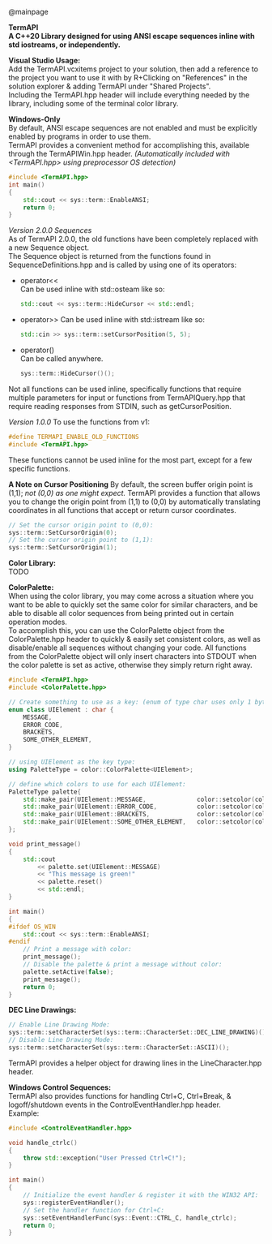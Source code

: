 @mainpage

__TermAPI__   
__A C++20 Library designed for using ANSI escape sequences inline with std iostreams, or independently.__   


__Visual Studio Usage:__  
Add the TermAPI.vcxitems project to your solution, then add a reference to the project you want to use it with by R+Clicking on "References" in the solution explorer & adding TermAPI under "Shared Projects".  
Including the TermAPI.hpp header will include everything needed by the library, including some of the terminal color library.  


__Windows-Only__  
By default, ANSI escape sequences are not enabled and must be explicitly enabled by programs in order to use them.  
TermAPI provides a convenient method for accomplishing this, available through the TermAPIWin.hpp header. 
_(Automatically included with <TermAPI.hpp> using preprocessor OS detection)_
```cpp
#include <TermAPI.hpp>
int main()
{
	std::cout << sys::term::EnableANSI;
	return 0;
}
```


_Version 2.0.0 Sequences_  
As of TermAPI 2.0.0, the old functions have been completely replaced with a new Sequence object.  
The Sequence object is returned from the functions found in SequenceDefinitions.hpp and is called by using one of its operators:  
- operator<<  
  Can be used inline with std::osteam like so:  
  ```cpp
  std::cout << sys::term::HideCursor << std::endl;
  ```
- operator>>
  Can be used inline with std::istream like so:  
  ```cpp
  std::cin >> sys::term::setCursorPosition(5, 5);
  ```
- operator()  
  Can be called anywhere.  
  ```cpp
  sys::term::HideCursor()();
  ```
Not all functions can be used inline, specifically functions that require multiple parameters for input or functions from TermAPIQuery.hpp that require reading responses from STDIN, such as getCursorPosition.  
  
_Version 1.0.0_
To use the functions from v1:
```cpp
#define TERMAPI_ENABLE_OLD_FUNCTIONS
#include <TermAPI.hpp>
```

These functions cannot be used inline for the most part, except for a few specific functions.

__A Note on Cursor Positioning__
By default, the screen buffer origin point is (1,1); _not (0,0) as one might expect._
TermAPI provides a function that allows you to change the origin point from (1,1) to (0,0) by automatically translating coordinates in all functions that accept or return cursor coordinates.
```cpp
// Set the cursor origin point to (0,0):
sys::term::SetCursorOrigin(0);
// Set the cursor origin point to (1,1):
sys::term::SetCursorOrigin(1);
```

__Color Library:__  
  TODO

__ColorPalette:__  
When using the color library, you may come across a situation where you want to be able to quickly set the same color for similar characters, and be able to disable all color sequences from being printed out in certain operation modes.  
To accomplish this, you can use the ColorPalette object from the ColorPalette.hpp header to quickly & easily set consistent colors, as well as disable/enable all sequences without changing your code.
All functions from the ColorPalette object will only insert characters into STDOUT when the color palette is set as active, otherwise they simply return right away.

```cpp
#include <TermAPI.hpp>
#include <ColorPalette.hpp>

// Create something to use as a key: (enum of type char uses only 1 byte, so is very useful)
enum class UIElement : char {
	MESSAGE,
	ERROR_CODE,
	BRACKETS,
	SOME_OTHER_ELEMENT,
}

// using UIElement as the key type:
using PaletteType = color::ColorPalette<UIElement>;

// define which colors to use for each UIElement:
PaletteType palette{
	std::make_pair(UIElement::MESSAGE, 				color::setcolor(color::green)),
	std::make_pair(UIElement::ERROR_CODE, 			color::setcolor(color::intense_red)),
	std::make_pair(UIElement::BRACKETS, 			color::setcolor(color::white, color::Layer::FOREGROUND, color::FormatFlag::BOLD | color::FormatFlag::INVERT)),
	std::make_pair(UIElement::SOME_OTHER_ELEMENT, 	color::setcolor(color::orange)),
};

void print_message()
{
	std::cout 
		<< palette.set(UIElement::MESSAGE)
		<< "This message is green!"
		<< palette.reset() 
		<< std::endl;
}

int main()
{
#ifdef OS_WIN
	std::cout << sys::term::EnableANSI;
#endif
	// Print a message with color:
	print_message();
	// Disable the palette & print a message without color:
	palette.setActive(false);
	print_message();
	return 0;
}
```


__DEC Line Drawings:__  
```cpp
// Enable Line Drawing Mode:
sys::term::setCharacterSet(sys::term::CharacterSet::DEC_LINE_DRAWING)();
// Disable Line Drawing Mode:
sys::term::setCharacterSet(sys::term::CharacterSet::ASCII)();
```
TermAPI provides a helper object for drawing lines in the LineCharacter.hpp header.  


__Windows Control Sequences:__  
TermAPI also provides functions for handling Ctrl+C, Ctrl+Break, & logoff/shutdown events in the ControlEventHandler.hpp header.  
Example:  
```cpp
#include <ControlEventHandler.hpp>

void handle_ctrlc()
{
	throw std::exception("User Pressed Ctrl+C!");
}

int main()
{
	// Initialize the event handler & register it with the WIN32 API:
	sys::registerEventHandler();
	// Set the handler function for Ctrl+C:
	sys::setEventHandlerFunc(sys::Event::CTRL_C, handle_ctrlc);
	return 0;
}
```